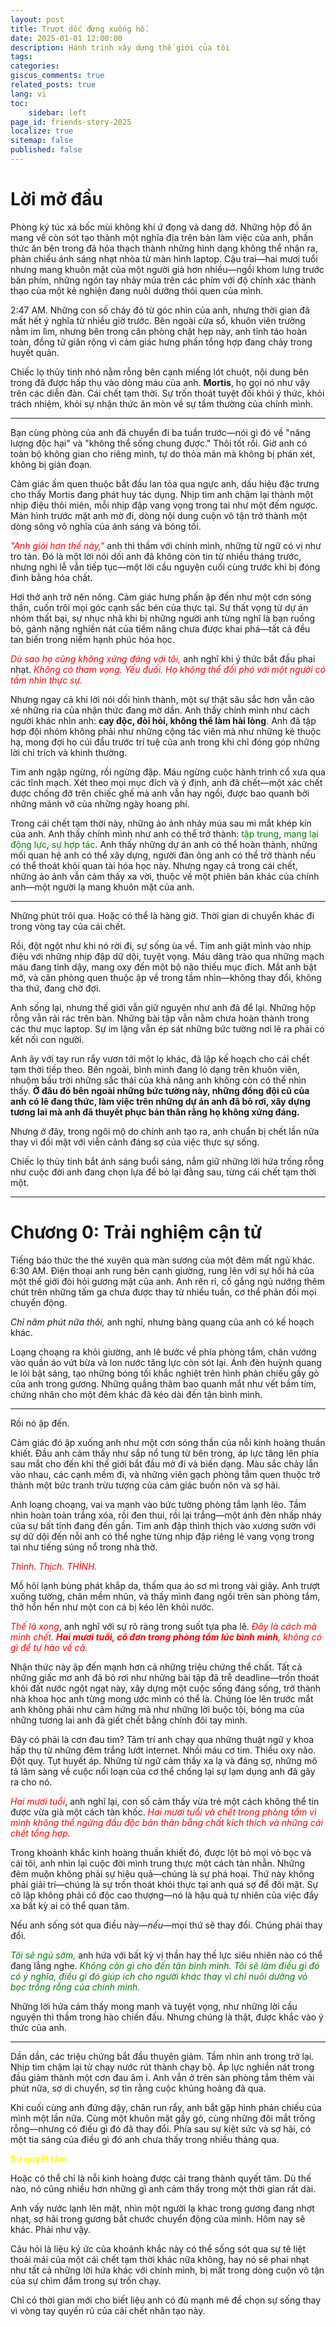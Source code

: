 ```yaml
---
layout: post
title: Trượt dốc đừng xuống hố.
date: 2025-01-01 12:00:00
description: Hành trình xây dựng thế giới của tôi
tags: 
categories: 
giscus_comments: true
related_posts: true
lang: vi
toc: 
    sidebar: left
page_id: friends-story-2025
localize: true
sitemap: false
published: false
---
```


# Lời mở đầu

Phòng ký túc xá bốc mùi không khí ứ đọng và dang dở. Những hộp đồ ăn mang về còn sót tạo thành một nghĩa địa trên bàn làm việc của anh, phần thức ăn bên trong đã hóa thạch thành những hình dạng không thể nhận ra, phản chiếu ánh sáng nhạt nhòa từ màn hình laptop. Cậu trai—hai mươi tuổi nhưng mang khuôn mặt của một người già hơn nhiều—ngồi khom lưng trước bàn phím, những ngón tay nhảy múa trên các phím với độ chính xác thành thạo của một kẻ nghiện đang nuôi dưỡng thói quen của mình.

2:47 AM. Những con số cháy đỏ từ góc nhìn của anh, nhưng thời gian đã mất hết ý nghĩa từ nhiều giờ trước. Bên ngoài cửa sổ, khuôn viên trường nằm im lìm, nhưng bên trong căn phòng chật hẹp này, anh tỉnh táo hoàn toàn, đồng tử giãn rộng vì cảm giác hưng phấn tổng hợp đang chảy trong huyết quản.

Chiếc lọ thủy tinh nhỏ nằm rỗng bên cạnh miếng lót chuột, nội dung bên trong đã được hấp thụ vào dòng máu của anh. **Mortis**, họ gọi nó như vậy trên các diễn đàn. Cái chết tạm thời. Sự trốn thoát tuyệt đối khỏi ý thức, khỏi trách nhiệm, khỏi sự nhận thức ăn mòn về sự tầm thường của chính mình.

---
Bạn cùng phòng của anh đã chuyển đi ba tuần trước—nói gì đó về "năng lượng độc hại" và "không thể sống chung được." Thôi tốt rồi. Giờ anh có toàn bộ không gian cho riêng mình, tự do thỏa mãn mà không bị phán xét, không bị gián đoạn.

Cảm giác ấm quen thuộc bắt đầu lan tỏa qua ngực anh, dấu hiệu đặc trưng cho thấy Mortis đang phát huy tác dụng. Nhịp tim anh chậm lại thành một nhịp điệu thôi miên, mỗi nhịp đập vang vọng trong tai như một đếm ngược. Màn hình trước mặt anh mờ đi, dòng nội dung cuộn vô tận trở thành một dòng sông vô nghĩa của ánh sáng và bóng tối.

*<span style="color:red">"Anh giỏi hơn thế này,"</span>* anh thì thầm với chính mình, những từ ngữ có vị như tro tàn. Đó là một lời nói dối anh đã không còn tin từ nhiều tháng trước, nhưng nghi lễ vẫn tiếp tục—một lời cầu nguyện cuối cùng trước khi bị đóng đinh bằng hóa chất.

Hơi thở anh trở nên nông. Cảm giác hưng phấn ập đến như một cơn sóng thần, cuốn trôi mọi góc cạnh sắc bén của thực tại. Sự thất vọng từ dự án nhóm thất bại, sự nhục nhã khi bị những người anh từng nghĩ là bạn ruồng bỏ, gánh nặng nghiền nát của tiềm năng chưa được khai phá—tất cả đều tan biến trong niềm hạnh phúc hóa học.

*<span style="color:red">Dù sao họ cũng không xứng đáng với tôi,</span>* anh nghĩ khi ý thức bắt đầu phai nhạt. *<span style="color:red">Không có tham vọng. Yếu đuối. Họ không thể đối phó với một người có tầm nhìn thực sự.</span>*

Nhưng ngay cả khi lời nói dối hình thành, một sự thật sâu sắc hơn vẫn cào xé những rìa của nhận thức đang mờ dần. Anh thấy chính mình như cách người khác nhìn anh: **cay độc, đòi hỏi, không thể làm hài lòng**. Anh đã tập hợp đội nhóm không phải như những cộng tác viên mà như những kẻ thuộc hạ, mong đợi họ cúi đầu trước trí tuệ của anh trong khi chỉ đóng góp những lời chỉ trích và khinh thường.

Tim anh ngập ngừng, rồi ngừng đập. Máu ngừng cuộc hành trình cổ xưa qua các tĩnh mạch. Xét theo mọi mục đích và ý định, anh đã chết—một xác chết được chống đỡ trên chiếc ghế mà anh vẫn hay ngồi, được bao quanh bởi những mảnh vỡ của những ngày hoang phí.

Trong cái chết tạm thời này, những ảo ảnh nhảy múa sau mi mắt khép kín của anh. Anh thấy chính mình như anh có thể trở thành: <span style="color:green">tập trung</span>, <span style="color:green">mang lại động lực</span>, <span style="color:green">sự hợp tác</span>. Anh thấy những dự án anh có thể hoàn thành, những mối quan hệ anh có thể xây dựng, người đàn ông anh có thể trở thành nếu có thể thoát khỏi quan tài hóa học này. Nhưng ngay cả trong cái chết, những ảo ảnh vẫn cảm thấy xa vời, thuộc về một phiên bản khác của chính anh—một người lạ mang khuôn mặt của anh.

---
Những phút trôi qua. Hoặc có thể là hàng giờ. Thời gian di chuyển khác đi trong vòng tay của cái chết.

Rồi, đột ngột như khi nó rời đi, sự sống ùa về. Tim anh giật mình vào nhịp điệu với những nhịp đập dữ dội, tuyệt vọng. Máu dâng trào qua những mạch máu đang tỉnh dậy, mang oxy đến một bộ não thiếu mục đích. Mắt anh bật mở, và căn phòng quen thuộc ập về trong tầm nhìn—không thay đổi, không tha thứ, đang chờ đợi.

Anh sống lại, nhưng thế giới vẫn giữ nguyên như anh đã để lại. Những hộp rỗng vẫn rải rác trên bàn. Những bài tập vẫn nằm chưa hoàn thành trong các thư mục laptop. Sự im lặng vẫn ép sát những bức tường nơi lẽ ra phải có kết nối con người.

Anh ây với tay run rẩy vươn tới một lọ khác, đã lập kế hoạch cho cái chết tạm thời tiếp theo. Bên ngoài, bình minh đang ló dạng trên khuôn viên, nhuộm bầu trời những sắc thái của khả năng anh không còn có thể nhìn thấy. **Ở đâu đó bên ngoài những bức tường này, những đồng đội cũ của anh có lẽ đang thức, làm việc trên những dự án anh đã bỏ rơi, xây dựng tương lai mà anh đã thuyết phục bản thân rằng họ không xứng đáng.**

Nhưng ở đây, trong ngôi mộ do chính anh tạo ra, anh chuẩn bị chết lần nữa thay vì đối mặt với viễn cảnh đáng sợ của việc thực sự sống.

Chiếc lọ thủy tinh bắt ánh sáng buổi sáng, nắm giữ những lời hứa trống rỗng như cuộc đời anh đang chọn lựa để bỏ lại đằng sau, từng cái chết tạm thời một.




---
# Chương 0: Trải nghiệm cận tử

Tiếng báo thức the thé xuyên qua màn sương của một đêm mất ngủ khác. 6:30 AM. Điện thoại anh rung bên cạnh giường, rung lên với sự hối hả của một thế giới đòi hỏi gương mặt của anh. Anh rên rỉ, cố gắng ngủ nướng thêm chút trên những tấm ga chưa được thay từ nhiều tuần, cơ thể phản đối mọi chuyển động.

*Chỉ năm phút nữa thôi,* anh nghĩ, nhưng bàng quang của anh có kế hoạch khác.

Loạng choạng ra khỏi giường, anh lê bước về phía phòng tắm, chân vướng vào quần áo vứt bừa và lon nước tăng lực còn sót lại. Ánh đèn huỳnh quang le lói bật sáng, tạo những bóng tối khắc nghiệt trên hình phản chiếu gầy gò của anh trong gương. Những quầng thâm bao quanh mắt như vết bầm tím, chứng nhân cho một đêm khác đã kéo dài đến tận bình minh.

---
Rồi nó ập đến.

Cảm giác đó ập xuống anh như một cơn sóng thần của nỗi kinh hoàng thuần khiết. Đầu anh cảm thấy như sắp nổ tung từ bên trong, áp lực tăng lên phía sau mắt cho đến khi thế giới bắt đầu mờ đi và biến dạng. Màu sắc chảy lẫn vào nhau, các cạnh mềm đi, và những viên gạch phòng tắm quen thuộc trở thành một bức tranh trừu tượng của cảm giác buồn nôn và sợ hãi.

Anh loạng choạng, vai va mạnh vào bức tường phòng tắm lạnh lẽo. Tầm nhìn hoàn toàn trắng xóa, rồi đen thui, rồi lại trắng—một ánh đèn nhấp nháy của sự bất tỉnh đang đến gần. Tim anh đập thình thịch vào xương sườn với sự dữ dội đến nỗi anh có thể nghe từng nhịp đập riêng lẻ vang vọng trong tai như tiếng súng nổ trong nhà thờ.

*<span style="color:red">Thình. Thịch. THÌNH.</span>*

Mồ hôi lạnh bùng phát khắp da, thấm qua áo sơ mi trong vài giây. Anh trượt xuống tường, chân mềm nhũn, và thấy mình đang ngồi trên sàn phòng tắm, thở hổn hển như một con cá bị kéo lên khỏi nước.

*<span style="color:red">Thế là xong</span>*, anh nghĩ với sự rõ ràng trong suốt tựa pha lê. *<span style="color:red">Đây là cách mà mình chết. <b>Hai mươi tuổi, cô đơn trong phòng tắm lúc bình minh</b>, không có gì để tự hào về cả.</span>*

Nhận thức này ập đến mạnh hơn cả những triệu chứng thể chất. Tất cả những giấc mơ anh đã bỏ rơi như những bài tập đã trễ deadline—trốn thoát khỏi đất nước ngột ngạt này, xây dựng một cuộc sống đáng sống, trở thành nhà khoa học anh từng mong ước mình có thể là. Chúng lóe lên trước mắt anh không phải như cảm hứng mà như những lời buộc tội, bóng ma của những tương lai anh đã giết chết bằng chính đôi tay mình.

Đây có phải là cơn đau tim? Tâm trí anh chạy qua những thuật ngữ y khoa hấp thụ từ những đêm trắng lướt internet. Nhồi máu cơ tim. Thiếu oxy não. Đột quỵ. Tụt huyết áp. Những từ ngữ cảm thấy xa lạ và đáng sợ, những mô tả lâm sàng về cuộc nổi loạn của cơ thể chống lại sự lạm dụng anh đã gây ra cho nó.

*<span style="color:red">Hai mươi tuổi</span>*, anh nghĩ lại, con số cảm thấy vừa trẻ một cách không thể tin được vừa già một cách tàn khốc. *<span style="color:red">Hai mươi tuổi và chết trong phòng tắm vì mình không thể ngừng đầu độc bản thân bằng chất kích thích và những cái chết tổng hợp.</span>*

Trong khoảnh khắc kinh hoàng thuần khiết đó, được lột bỏ mọi vỏ bọc và cái tôi, anh nhìn lại cuộc đời mình trung thực một cách tàn nhẫn. Những đêm muộn không phải sự hiệu quả—chúng là sự phá hoại. Thứ này không phải giải trí—chúng là sự trốn thoát khỏi thực tại anh quá sợ để đối mặt. Sự cô lập không phải cô độc cao thượng—nó là hậu quả tự nhiên của việc đẩy xa bất kỳ ai có thể quan tâm.

Nếu anh sống sót qua điều này—*nếu*—mọi thứ sẽ thay đổi. Chúng phải thay đổi.

*<span style="color:green">Tôi sẽ ngủ sớm,</span>* anh hứa với bất kỳ vị thần hay thế lực siêu nhiên nào có thể đang lắng nghe. *<span style="color:green">Không còn gì cho đến tận bình minh. Tôi sẽ làm điều gì đó có ý nghĩa, điều gì đó giúp ích cho người khác thay vì chỉ nuôi dưỡng vỏ bọc trống rỗng của chính mình.</span>*

Những lời hứa cảm thấy mong manh và tuyệt vọng, như những lời cầu nguyện thì thầm trong hào chiến đấu. Nhưng chúng là thật, được khắc vào ý thức của anh.

---
Dần dần, các triệu chứng bắt đầu thuyên giảm. Tầm nhìn anh trong trở lại. Nhịp tim chậm lại từ chạy nước rút thành chạy bộ. Áp lực nghiền nát trong đầu giảm thành một cơn đau âm ỉ. Anh vẫn ở trên sàn phòng tắm thêm vài phút nữa, sợ di chuyển, sợ tin rằng cuộc khủng hoảng đã qua.

Khi cuối cùng anh đứng dậy, chân run rẩy, anh bắt gặp hình phản chiếu của mình một lần nữa. Cùng một khuôn mặt gầy gò, cùng những đôi mắt trống rỗng—nhưng có điều gì đó đã thay đổi. Phía sau sự kiệt sức và sợ hãi, có một tia sáng của điều gì đó anh chưa thấy trong nhiều tháng qua.

**<span style="color:yellow">Sự quyết tâm.</span>**

Hoặc có thể chỉ là nỗi kinh hoàng được cải trang thành quyết tâm. Dù thế nào, nó cũng nhiều hơn những gì anh cảm thấy trong một thời gian rất dài.

Anh vấy nước lạnh lên mặt, nhìn một người lạ khác trong gương đang nhợt nhạt, sợ hãi trong gương bắt chước chuyển động của mình. Hôm nay sẽ khác. Phải như vậy.

Câu hỏi là liệu ký ức của khoảnh khắc này có thể sống sót qua sự tê liệt thoải mái của một cái chết tạm thời khác nữa không, hay nó sẽ phai nhạt như tất cả những lời hứa khác với chính mình, bị mất trong dòng cuộn vô tận của sự chìm đắm trong sự trốn chạy.

Chỉ có thời gian mới cho biết liệu anh có đủ mạnh mẽ để chọn sự sống thay vì vòng tay quyến rũ của cái chết nhân tạo này.